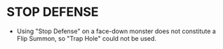 
# STOP DEFENSE

*   Using "Stop Defense" on a face-down monster does not constitute a Flip Summon, so "Trap Hole" could not be used.

  